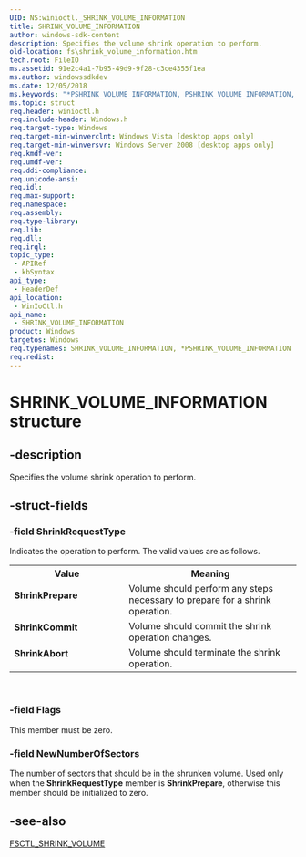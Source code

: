```yaml
---
UID: NS:winioctl._SHRINK_VOLUME_INFORMATION
title: SHRINK_VOLUME_INFORMATION
author: windows-sdk-content
description: Specifies the volume shrink operation to perform.
old-location: fs\shrink_volume_information.htm
tech.root: FileIO
ms.assetid: 91e2c4a1-7b95-49d9-9f28-c3ce4355f1ea
ms.author: windowssdkdev
ms.date: 12/05/2018
ms.keywords: "*PSHRINK_VOLUME_INFORMATION, PSHRINK_VOLUME_INFORMATION, PSHRINK_VOLUME_INFORMATION structure pointer [Files], SHRINK_VOLUME_INFORMATION, SHRINK_VOLUME_INFORMATION structure [Files], ShrinkAbort, ShrinkCommit, ShrinkPrepare, fs.shrink_volume_information, winioctl/PSHRINK_VOLUME_INFORMATION, winioctl/SHRINK_VOLUME_INFORMATION"
ms.topic: struct
req.header: winioctl.h
req.include-header: Windows.h
req.target-type: Windows
req.target-min-winverclnt: Windows Vista [desktop apps only]
req.target-min-winversvr: Windows Server 2008 [desktop apps only]
req.kmdf-ver: 
req.umdf-ver: 
req.ddi-compliance: 
req.unicode-ansi: 
req.idl: 
req.max-support: 
req.namespace: 
req.assembly: 
req.type-library: 
req.lib: 
req.dll: 
req.irql: 
topic_type:
 - APIRef
 - kbSyntax
api_type:
 - HeaderDef
api_location:
 - WinIoCtl.h
api_name:
 - SHRINK_VOLUME_INFORMATION
product: Windows
targetos: Windows
req.typenames: SHRINK_VOLUME_INFORMATION, *PSHRINK_VOLUME_INFORMATION
req.redist: 
---
```


# SHRINK_VOLUME_INFORMATION structure


## -description


Specifies the volume shrink operation to perform.


## -struct-fields




### -field ShrinkRequestType

Indicates the operation to perform. The valid values are as follows. 

<table>
<tr>
<th>Value</th>
<th>Meaning</th>
</tr>
<tr>
<td width="40%"><a id="ShrinkPrepare"></a><a id="shrinkprepare"></a><a id="SHRINKPREPARE"></a><dl>
<dt><b>ShrinkPrepare</b></dt>
</dl>
</td>
<td width="60%">
Volume should perform any steps necessary to prepare for a shrink operation.

</td>
</tr>
<tr>
<td width="40%"><a id="ShrinkCommit"></a><a id="shrinkcommit"></a><a id="SHRINKCOMMIT"></a><dl>
<dt><b>ShrinkCommit</b></dt>
</dl>
</td>
<td width="60%">
Volume should commit the shrink operation changes.

</td>
</tr>
<tr>
<td width="40%"><a id="ShrinkAbort"></a><a id="shrinkabort"></a><a id="SHRINKABORT"></a><dl>
<dt><b>ShrinkAbort</b></dt>
</dl>
</td>
<td width="60%">
Volume should terminate the shrink operation.

</td>
</tr>
</table>
 


### -field Flags

This member must be zero.


### -field NewNumberOfSectors

The number of sectors that should be in the shrunken volume. Used only when the <b>ShrinkRequestType</b> member is <b>ShrinkPrepare</b>, otherwise this member should be initialized to zero.


## -see-also




<a href="https://docs.microsoft.com/windows/desktop/api/winioctl/ni-winioctl-fsctl_shrink_volume">FSCTL_SHRINK_VOLUME</a>
 

 

